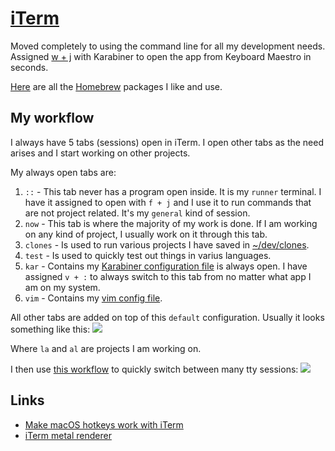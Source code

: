 # [iTerm](https://www.iterm2.com/)
Moved completely to using the command line for all my development needs. Assigned [w + j](karabiner/karabiner.md) with Karabiner to open the app from Keyboard Maestro in seconds.

[Here](https://gist.github.com/nikitavoloboev/3fbe13ce427132d0297f411b62f49034) are all the [Homebrew](http://brew.sh/index.html) packages I like and use.

## My workflow
I always have 5 tabs (sessions) open in iTerm. I open other tabs as the need arises and I start working on other projects.

My always open tabs are:
1. `::` - This tab never has a program open inside. It is my `runner` terminal. I have it assigned to open with `f + j` and I use it to run commands that are not project related. It's my `general` kind of session.
2. `now` - This tab is where the majority of my work is done. If I am working on any kind of project, I usually work on it through this tab.
3. `clones` - Is used to run various projects I have saved in [~/dev/clones](../../unix/my-file-system.md).
4. `test` - Is used to quickly test out things in varius languages.
5. `kar` - Contains my [Karabiner configuration file](https://github.com/nikitavoloboev/dotfiles/blob/master/karabiner/private.xml) is always open. I have assigned `v + :` to always switch to this tab from no matter what app I am on my system.
6. `vim` - Contains my [vim config file](https://github.com/nikitavoloboev/dotfiles/blob/master/nvim/init.vim).

All other tabs are added on top of this `default` configuration. Usually it looks something like this:
![](https://i.imgur.com/oazm47D.png)

Where `la` and `al` are projects I am working on.

I then use [this workflow](https://github.com/isometry/alfred-tty) to quickly switch between many tty sessions:
![](https://i.imgur.com/KMvqvzF.png)

## Links
- [Make macOS hotkeys work with iTerm](https://stackoverflow.com/questions/6205157/iterm-2-how-to-set-keyboard-shortcuts-to-jump-to-beginning-end-of-line/29403520#29403520)
- [iTerm metal renderer](https://gitlab.com/gnachman/iterm2/wikis/Metal-Renderer)
